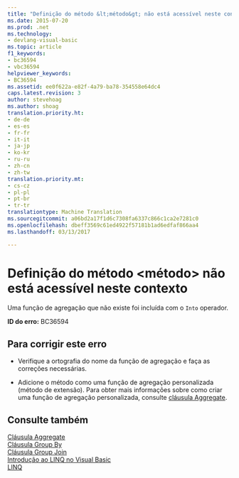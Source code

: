 ```yaml
---
title: "Definição do método &lt;método&gt; não está acessível neste contexto | Documentos do Microsoft"
ms.date: 2015-07-20
ms.prod: .net
ms.technology:
- devlang-visual-basic
ms.topic: article
f1_keywords:
- bc36594
- vbc36594
helpviewer_keywords:
- BC36594
ms.assetid: ee0f622a-e82f-4a79-ba78-354558e64dc4
caps.latest.revision: 3
author: stevehoag
ms.author: shoag
translation.priority.ht:
- de-de
- es-es
- fr-fr
- it-it
- ja-jp
- ko-kr
- ru-ru
- zh-cn
- zh-tw
translation.priority.mt:
- cs-cz
- pl-pl
- pt-br
- tr-tr
translationtype: Machine Translation
ms.sourcegitcommit: a06bd2a17f1d6c7308fa6337c866c1ca2e7281c0
ms.openlocfilehash: dbeff3569c61ed4922f57181b1ad6edfaf866aa4
ms.lasthandoff: 03/13/2017

---
```

# <a name="definition-of-method-ltmethodgt-is-not-accessible-in-this-context"></a>Definição do método &lt;método&gt; não está acessível neste contexto
Uma função de agregação que não existe foi incluída com o `Into` operador.  
  
 **ID do erro:** BC36594  
  
## <a name="to-correct-this-error"></a>Para corrigir este erro  
  
-   Verifique a ortografia do nome da função de agregação e faça as correções necessárias.  
  
-   Adicione o método como uma função de agregação personalizada (método de extensão). Para obter mais informações sobre como criar uma função de agregação personalizada, consulte [cláusula Aggregate](../../visual-basic/language-reference/queries/aggregate-clause.md).  
  
## <a name="see-also"></a>Consulte também  
 [Cláusula Aggregate](../../visual-basic/language-reference/queries/aggregate-clause.md)   
 [Cláusula Group By](../../visual-basic/language-reference/queries/group-by-clause.md)   
 [Cláusula Group Join](../../visual-basic/language-reference/queries/group-join-clause.md)   
 [Introdução ao LINQ no Visual Basic](../../visual-basic/programming-guide/language-features/linq/introduction-to-linq.md)   
 [LINQ](../../visual-basic/programming-guide/language-features/linq/index.md)
